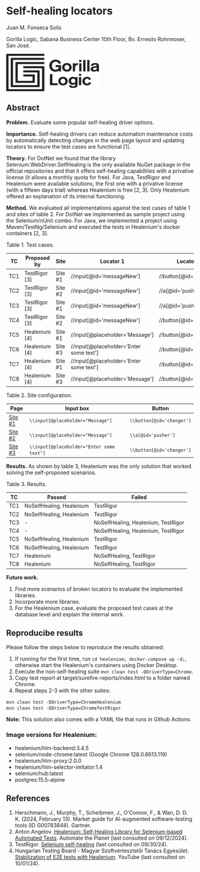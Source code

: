 # Self-healing locators

Juan M. Fonseca Solís

Gorilla Logic, Sabana Business Center 10th Floor, Bv. Ernesto Rohrmoser, San José.

<img width="250" height="100" src='img/GL_Logo_Primary_Blk.png'/>

## Abstract

**Problem.** Evaluate some popular self-healing driver options.

**Importance.** Self-healing drivers can reduce automation maintenance costs by automatically detecting changes in the web page layout and updating locators to ensure the test cases are functional [1].

**Theory.**  For DotNet we found that the library Selenium.WebDriver.SelfHealing is the only available NuGet package in the official repositories and that it offers self-healing capabilities with a privative license (it allows a monthly quota for free). For Java, TestRigor and Healenium were available solutions, the first one with a privative license (with a fifteen days trial) whereas Healenium is free [2, 3]. Only Healenium offered an explanation of its internal functioning.

**Method.** We evaluated all implementations against the test cases of table 1 and sites of table 2. For DotNet we implemented as sample project using the Selenium/nUnit combo. For Java, we implemented a project using Maven/TestNg/Selenium and executed the tests in Healenium's docker containers [2, 3].

Table 1. Test cases.

| TC | Proposed by | Site | Locator 1 | Locator 2 | Locator Configuration |
| --- | --- | --- | --- | --- | --- |
| TC1 | TestRigor [3] | Site #1 | //input[@id='messageNew'] | //button[@id='changer'] | correct |
| TC2 | TestRigor [3] | Site #2 | //input[@id='messageNew'] | //a[@id='pusher'] | correct |
| TC3 | TestRigor [3] | Site #1 | //input[@id='messageNew'] | //a[@id='pusher'] | broken |
| TC4 | TestRigor [3] | Site #2 | //input[@id='messageNew'] | //button[@id='changer'] | broken |
| TC5 | Healenium [4] | Site #1 | //input[@placeholder='Message'] | //button[@id='changer'] | correct |
| TC6 | Healenium [4] | Site #3 | //input[@placeholder='Enter some text'] | //button[@id='changer'] | correct |
| TC7 | Healenium [4] | Site #1 | //input[@placeholder='Enter some text'] | //button[@id='changer'] | broken | 
| TC8 | Healenium [4] | Site #3 | //input[@placeholder='Message'] | //button[@id='changer'] | broken |

Table 2. Site configuration.

| Page | Input box | Button |
| --- | --- | --- |
| [Site #1](demoSite/form-button-label.html)  | `\\input[@placeholder="Message"]`           | `\\button[@id='changer']` |
| [Site #2](demoSite/form-button-label2.html) | `\\input[@placeholder="Message"]`           | `\\a[@id='pusher']` |
| [Site #3](demoSite/form-button-label3.html) | `\\input[@placeholder="Enter some text"]`   | `\\button[@id='changer']` | 

**Results.** As shown by table 3, Healenium was the only solution that worked solving the self-proposed scenarios. 

Table 3. Results. 

| TC | Passed | Failed |
| --- | --- | --- |
| TC1 | NoSelfHealing, Healenium | TestRigor |
| TC2 | NoSelfHealing, Healenium | TestRigor |
| TC3 | - | NoSelfHealing, Healenium, TestRigor |
| TC4 | - | NoSelfHealing, Healenium, TestRigor |
| TC5 | NoSelfHealing, Healenium | TestRigor |
| TC6 | NoSelfHealing, Healenium | TestRigor |
| TC7 | Healenium | NoSelfHealing, TestRigor |
| TC8 | Healenium | NoSelfHealing, TestRigor |

**Future work.** 
1. Find more scenarios of broken locators to evaluate the implemented libraries.
2. Incorporate more libraries.
3. For the Healenium case, evaluate the proposed test cases at the database level and explain the internal work.

## Reproducibe results

Please follow the steps below to reproduce the results obtained:
1. If running for the first time, run `cd healenium; docker-compose up -d;`, otherwise start the Healenium's containers using Docker Desktop.
2. Execute the non-self-healing suite `mvn clean test -DDriverType=Chrome`.
3. Copy test report at target/surefire-reports/index.html to a folder named Chrome.
4. Repeat steps 2-3 with the other suites:
```
mvn clean test -DDriverType=ChromeHealenium
mvn clean test -DDriverType=ChromeTestRigor
```

**Note:** This solution also comes with a YAML file that runs in Github Actions.

### Image versions for Healenium:
* healenium/hlm-backend:3.4.5          
* selenium/node-chrome:latest (Google Chrome 128.0.6613.119)      
* healenium/hlm-proxy:2.0.0            
* healenium/hlm-selector-imitator:1.4  
* selenium/hub:latest                  
* postgres:15.5-alpine   

## References
1. Herschmann, J., Murphy, T., Scheibmeir, J., O'Connor, F., & Wan, D. D. K. (2024, February 13). Market guide for AI-augmented software-testing tools (ID G00783848). Gartner.
2. Anton Angelov. [Healenium: Self-Healing Library for Selenium-based Automated Tests](https://www.automatetheplanet.com/healenium-self-healing-tests/). Automate the Planet (last consulted on 09/12/2024).
3. TestRigor. [Selenium self-healing](https://testrigor.com/selenium-self-healing) (last consulted on 09/30/24).
4. Hungarian Testing Board - Magyar Szoftvertesztelői Tanács Egyesület. [Stabilization of E2E tests with Healenium](https://www.youtube.com/live/ttuZkpCOt3g?si=UYtog10_U-fsAae_&t=1566). YouTube (last consulted on 10/01/24).